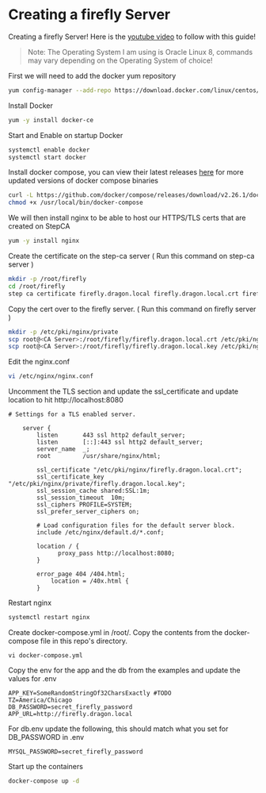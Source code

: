 # Creating a firefly Server
Creating a firefly Server! Here is the [youtube video](https://www.youtube.com/watch?v=hwDxufvXW7k&list=PLhkW8M2MBf-H33LeTrVMc0LwN3EuOqGQV&index=66&pp=gAQBiAQB) to follow with this guide!

> Note: The Operating System I am using is Oracle Linux 8, commands may vary depending on the Operating System of choice!


First we will need to add the docker yum repository
```sh
yum config-manager --add-repo https://download.docker.com/linux/centos/docker-ce.repo
```

Install Docker 
```sh
yum -y install docker-ce
```

Start and Enable on startup Docker 
```sh
systemctl enable docker 
systemctl start docker 
```

Install docker compose, you can view their latest releases [here](https://github.com/docker/compose/releases/) for more updated versions of docker compose binaries 
```sh
curl -L https://github.com/docker/compose/releases/download/v2.26.1/docker-compose-linux-x86_64 -o /usr/local/bin/docker-compose
chmod +x /usr/local/bin/docker-compose
```

We will then install nginx to be able to host our HTTPS/TLS certs that are created on StepCA 
```sh
yum -y install nginx
```

Create the certificate on the step-ca server ( Run this command on step-ca server )
```sh
mkdir -p /root/firefly
cd /root/firefly 
step ca certificate firefly.dragon.local firefly.dragon.local.crt firefly.dragon.local.key
```

Copy the cert over to the firefly server. ( Run this command on firefly server )
```sh
mkdir -p /etc/pki/nginx/private
scp root@<CA Server>:/root/firefly/firefly.dragon.local.crt /etc/pki/nginx/firefly.dragon.local.crt
scp root@<CA Server>:/root/firefly/firefly.dragon.local.key /etc/pki/nginx/private/firefly.asgard.local.key
```

Edit the nginx.conf 
```sh
vi /etc/nginx/nginx.conf
```

Uncomment the TLS section and update the ssl_certificate and update location to hit http://localhost:8080
```
# Settings for a TLS enabled server.

    server {
        listen       443 ssl http2 default_server;
        listen       [::]:443 ssl http2 default_server;
        server_name  _;
        root         /usr/share/nginx/html;

        ssl_certificate "/etc/pki/nginx/firefly.dragon.local.crt";
        ssl_certificate_key "/etc/pki/nginx/private/firefly.dragon.local.key";
        ssl_session_cache shared:SSL:1m;
        ssl_session_timeout  10m;
        ssl_ciphers PROFILE=SYSTEM;
        ssl_prefer_server_ciphers on;

        # Load configuration files for the default server block.
        include /etc/nginx/default.d/*.conf;

        location / {
	          proxy_pass http://localhost:8080;
        }

        error_page 404 /404.html;
            location = /40x.html {
        }

```

Restart nginx 
```sh
systemctl restart nginx
```

Create docker-compose.yml in /root/. Copy the contents from the docker-compose file in this repo's directory. 
```
vi docker-compose.yml 
```

Copy the env for the app and the db from the examples and update the values for .env 
```
APP_KEY=SomeRandomStringOf32CharsExactly #TODO 
TZ=America/Chicago 
DB_PASSWORD=secret_firefly_password
APP_URL=http://firefly.dragon.local
```

For db.env update the following, this should match what you set for DB_PASSWORD in .env
```
MYSQL_PASSWORD=secret_firefly_password
```

Start up the containers
```sh
docker-compose up -d 
```